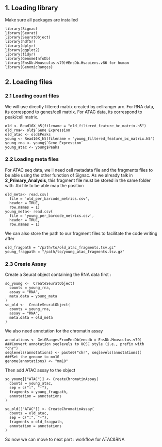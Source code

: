 ## 1. Loading library 
Make sure all packages are installed
```
library(Signac)
library(Seurat)
library(SeuratObject)
library(hdf5r)
library(dplyr)
library(ggplot2)
library(tidyr)
library(GenomeInfoDb)
library(EnsDb.Mmusculus.v79)#EnsDb.Hsapiens.v86 for human 
library(GenomicRanges)
```
## 2. Loading files
### 2.1 Loading count files
We will use directly filtered matrix created by cellranger arc.
For RNA data, its correspond to genes/cell matrix.
For ATAC data, its correspond to peak/cell matrix. 
```
old <- Read10X_h5(filename = "old_filtered_feature_bc_matrix.h5")
old_rna<- old$`Gene Expression`
old_atac <- old$Peaks
young <- Read10X_h5(filename = "young_filtered_feature_bc_matrix.h5")
young_rna <- young$`Gene Expression`
young_atac <- young$Peaks
```
### 2.2 Loading meta files
For ATAC seq data, we ll need cell metadata file and the fragments files to be able using the other function of Signac. 
As we already talk in **2_Primary_Analysis**, this fragment file must be stored in the same folder with .tbi file to be able map the position 

```
old_meta<- read.csv(
  file = 'old_per_barcode_metrics.csv',
  header = TRUE,
  row.names = 1)
young_meta<- read.csv(
  file = 'young_per_barcode_metrics.csv',
  header = TRUE,
  row.names = 1)
```
We can also store the path to our fragment files to facilitate the code writing after
```
old_fragpath = "/path/to/old_atac_fragments.tsv.gz"
young_fragpath = "/path/to/young_atac_fragments.tsv.gz"
```
### 2.3 Create Assay
Create a Seurat object containing the RNA data first :
```
so_young <-  CreateSeuratObject(
  counts = young_rna,
  assay = "RNA",
  meta.data = young_meta
)
so_old <-  CreateSeuratObject(
  counts = young_rna,
  assay = "RNA",
  meta.data = old_meta
)
```
We also need annotation for the chromatin assay
```
annotations <- GetGRangesFromEnsDb(ensdb = EnsDb.Mmusculus.v79)
###Convert annotation seqlevels to UCSC style (i.e., prefix with "chr")
seqlevels(annotations) <- paste0("chr", seqlevels(annotations))
###Set the genome to mm10
genome(annotations) <- "mm10"
```
Then add ATAC assay to the object 
```
so_young[["ATAC"]] <- CreateChromatinAssay(
  counts = young_atac,
  sep = c(":", "-"),
  fragments = young_fragpath,
  annotation = annotations
)

so_old[["ATAC"]] <- CreateChromatinAssay(
  counts = old_atac,
  sep = c(":", "-"),
  fragments = old_fragpath,
  annotation = annotations
)
```
So now we can move to next part : workflow for ATAC&RNA 

